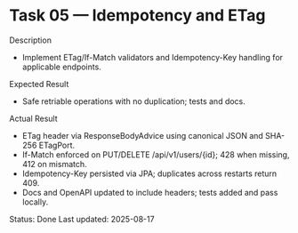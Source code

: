 <!--
File: 05-idempotency-and-etag.md
Purpose: Task log for ETag/If-Match and Idempotency-Key on idempotent endpoints.
All Rights Reserved. Arodi Emmanuel
-->

# Task 05 — Idempotency and ETag

Description

- Implement ETag/If-Match validators and Idempotency-Key handling for applicable
  endpoints.

Expected Result

- Safe retriable operations with no duplication; tests and docs.

Actual Result

- ETag header via ResponseBodyAdvice using canonical JSON and SHA-256 ETagPort.
- If-Match enforced on PUT/DELETE /api/v1/users/{id}; 428 when missing, 412 on
  mismatch.
- Idempotency-Key persisted via JPA; duplicates across restarts return 409.
- Docs and OpenAPI updated to include headers; tests added and pass locally.

Status: Done Last updated: 2025-08-17
